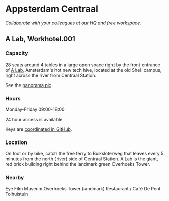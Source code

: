 # Appsterdam Centraal
_Collaborate with your colleagues at our HQ and free workspace._

## A Lab, Workhotel.001

### Capacity

28 seats around 4 tables in a large open space right by the front entrance of [A Lab](http://a-lab.nl), Amsterdam's hot new tech hive, located at the old Shell campus, right across the river from Centraal Station.

See the [panorama pic](http://360.io/SCRLA4).

### Hours

Monday-Friday 09:00-18:00

24 hour access is available

Keys are [coordinated in GitHub](https://github.com/Appsterdam/open/issues/21). 

### Location

On foot or by bike, catch the free ferry to Buiksloterweg that leaves every 5 minutes from the north (river) side of Centraal Station. A Lab is the giant, red brick building right behind the landmark green Overhoeks Tower.

### Nearby

Eye Film Museum
Overhoeks Tower (landmark)
Restaurant / Café De Pont
Tolhuistuin
